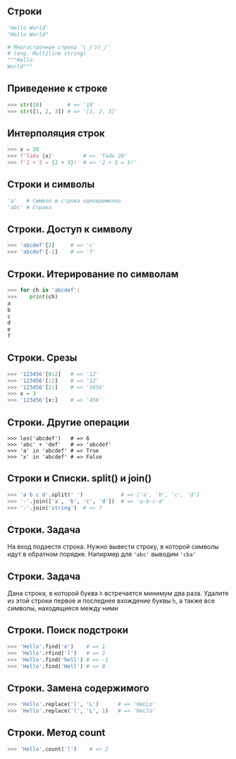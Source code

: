 ## Строки

```python
'Hello World'
"Hello World"

# Многострочная строка ¯\_(ツ)_/¯
# (eng. Multiline string)
"""Hello
World"""

```



## Приведение к строке

```python
>>> str(10)        # => '10'
>>> str([1, 2, 3]) # => '[1, 2, 3]'
```



## Интерполяция строк

```python
>>> x = 20
>>> f'Tada {x}'         # => 'Tada 20'
>>> f'2 + 3 = {2 + 3}!' # => '2 + 3 = 5!'
```




## Строки и символы

```python
'a'   # Символ и строка одновременно
'abc' # Строка
```



## Строки. Доступ к символу

```python
>>> 'abcdef'[2]     # => 'c'
>>> 'abcdef'[-1]    # => 'f'
```



## Строки. Итерирование по символам

```python
>>> for ch in 'abcdef':
>>>    print(ch)
a
b
c
d
e
f
```



## Строки. Срезы

```python
>>> '123456'[0:2]   # => '12'
>>> '123456'[:2]    # => '12'
>>> '123456'[2:]    # => '3456'
>>> x = 3
>>> '123456'[x:]    # => '456'
```



## Строки. Другие операции

```
>>> len('abcdef')   # => 6
>>> 'abc' + 'def'   # => 'abcdef'
>>> 'a' in 'abcdef' # => True
>>> 'x' in 'abcdef' # => False
```



## Строки и Cписки. split() и join()

```python
>>> 'a b c d'.split(' ')            # => ['a', 'b', 'c', 'd']
>>> '-'.join(['a', 'b', 'c', 'd'])  # => 'a-b-c-d'
>>> '-'.join('string')  # => ?
```



## Строки. Задача

На вход подаестя строка. Нужно вывести строку, в которой символы идут в обратном
порядке. Напирмер для `'abc'` выводим `'cba'`



## Строки. Задача

Дана строка, в которой буква `h` встречается минимум два раза. Удалите из этой
строки первое и последнее вхождение буквы `h`, а также все символы, находящиеся
между ними



## Строки. Поиск подстроки

```python
>>> 'Hello'.find('e')    # => 1
>>> 'Hello'.rfind('l')   # => 3
>>> 'Hello'.find('hell') # => -1
>>> 'Hello'.find('Hell') # => 0
```



## Строки. Замена содержимого

```python
>>> 'Hello'.replace('l', 'L')      # => 'HeLLo'
>>> 'Hello'.replace('l', 'L', 1)   # => 'HeLlo'
```



## Строки. Метод count

```python
>>> 'Hello'.count('l')    # => 2
```
